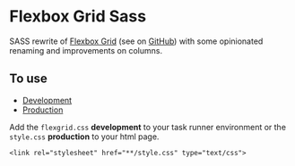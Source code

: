# Flexbox Grid Sass

SASS rewrite of [Flexbox Grid](http://flexboxgrid.com/) (see on [GitHub](https://github.com/kristoferjoseph/flexboxgrid)) with some opinionated renaming and improvements on columns.

## To use
* [Development](https://github.com/JohanMouchet/flexboxgrid-sass/blob/master/assets/src/scss/_flexgrid.scss)
* [Production](https://github.com/JohanMouchet/flexboxgrid-sass/blob/master/assets/dist/css/style.css)

Add the `flexgrid.css` __development__ to your task runner environment or the `style.css` __production__ to your html page.

```
<link rel="stylesheet" href="**/style.css" type="text/css">
```
